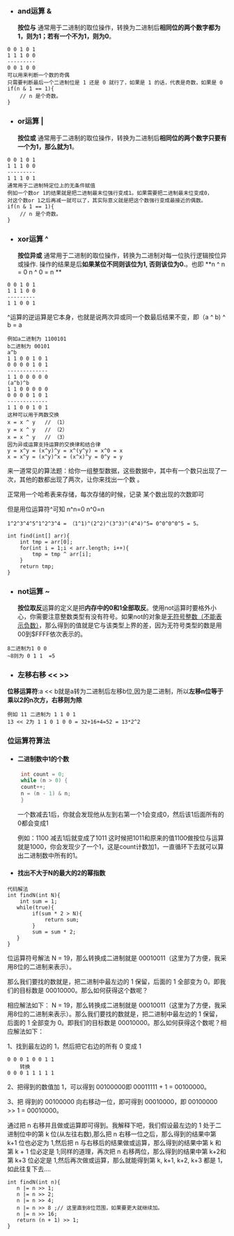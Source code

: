 - ###   and运算 &
    **按位与** 通常用于二进制的取位操作，转换为二进制后**相同位的两个数字都为1，则为1；若有一个不为1，则为0**。
```
0 0 1 0 1
1 1 1 0 0
---------
0 0 1 0 0
可以用来判断一个数的奇偶
只需要判断最后一个二进制位是 1 还是 0 就行了，如果是 1 的话，代表是奇数，如果是 0
if(n & 1 == 1){
    // n 是个奇数。
}
```
- ###  or运算 | 

    **按位或** 通常用于二进制的取位操作，转换为二进制后**相同位的两个数字只要有一个为1，那么就为1**。
```
0 0 1 0 1
1 1 1 0 0
---------
1 1 1 0 1
通常用于二进制特定位上的无条件赋值
例如一个数or 1的结果就是把二进制最末位强行变成1。如果需要把二进制最末位变成0，
对这个数or 1之后再减一就可以了，其实际意义就是把这个数强行变成最接近的偶数。
if(n & 1 == 1){
    // n 是个奇数。
}  
```
- ###  xor运算 ^

    **按位异或** 通常用于二进制的取位操作，转换为二进制对每一位执行逻辑按位异或操作. 操作的结果是后**如果某位不同则该位为1, 否则该位为0.**。也即 **n ^ n = 0  n ^ 0 = n **
```
0 0 1 0 1
1 1 1 0 0
---------
1 1 0 0 1
```
^运算的逆运算是它本身，也就是说两次异或同一个数最后结果不变，即（a ^ b) ^ b = a
```
例如a二进制为 1100101
b二进制为 00101
a^b
1 1 0 0 1 0 1
0 0 0 0 1 0 1
-------------
1 1 0 0 0 0 0
(a^b)^b
1 1 0 0 0 0 0
0 0 0 0 1 0 1
-------------
1 1 0 0 1 0 1
这种可以用于两数交换
x = x ^ y   // （1）
y = x ^ y   // （2）
x = x ^ y   // （3）
因为异或运算支持运算的交换律和结合律
y = x^y = (x^y)^y = x^(y^y) = x^0 = x
x = x^y = (x^y)^x = (x^x)^y = 0^y = y

```
来一道常见的算法题：给你一组整型数据，这些数据中，其中有一个数只出现了一次，其他的数都出现了两次，让你来找出一个数 。

正常用一个哈希表来存储，每次存储的时候，记录 某个数出现的次数即可

但是用位运算符^可知 n^n=0 n^0=n
```
1^2^3^4^5^1^2^3^4 = （1^1)^(2^2)^(3^3)^(4^4)^5= 0^0^0^0^5 = 5。

int find(int[] arr){
    int tmp = arr[0];
    for(int i = 1;i < arr.length; i++){
        tmp = tmp ^ arr[i];
    }
    return tmp;
}

```
- ###  not运算 ~
  **按位取反**运算的定义是把**内存中的0和1全部取反**。使用not运算时要格外小心，你需要注意整数类型有没有符号。如果not的对象是[无符号整数（不能表示负数）](https://baike.baidu.com/item/%E6%97%A0%E7%AC%A6%E5%8F%B7%E6%95%B4%E6%95%B0)，那么得到的值就是它与该类型上界的差，因为无符号类型的数是用00到$FFFF依次表示的。
```
8二进制为1 0 0 
~8则为 0 1 1  =5
```
- ###  左移右移 <<  >>
 **位移运算符**:a << b就是a转为二进制后左移b位,因为是二进制，所以**左移n位等于乘以2的n次方，右移则为除**
```
例如 11 二进制为 1 1 0 1
13 << 2为 1 1 0 1 0 0 = 32+16+4=52 = 13*2^2

```

### 位运算符算法

- #### 二进制数中1的个数

  ```java
   int count = 0;
   while (n > 0) {
   count++;
   n = (n - 1) & n;
   }
  ```

  一个数减去1后，你就会发现他从左到右第一个1会变成0，然后该1后面所有的0都会变成1

  例如：1100 减去1后就变成了1011 这时候把1011和原来的值1100做按位与运算就是1000，你会发现少了一个1，这是count计数加1，一直循环下去就可以算出二进制数中所有的1。



- #### 找出不大于N的最大的2的幂指数
```
代码解法
int findN(int N){
    int sum = 1;
   while(true){
        if(sum * 2 > N){
            return sum;
        }
        sum = sum * 2;
   }
}

```
位运算符号解法
N = 19，那么转换成二进制就是 00010011（这里为了方便，我采用8位的二进制来表示）。

那么我们要找的数就是，把二进制中最左边的 1 保留，后面的 1 全部变为 0。即我们的目标数是 00010000。那么如何获得这个数呢？

相应解法如下：
N = 19，那么转换成二进制就是 00010011（这里为了方便，我采用8位的二进制来表示）。那么我们要找的数就是，把二进制中最左边的 1 保留，后面的 1 全部变为 0。即我们的目标数是 00010000。那么如何获得这个数呢？相应解法如下：


1、找到最左边的 1，然后把它右边的所有 0 变成 1
 ```
 0 0 0 1 0 0 1 1
     转换
 0 0 0 1 1 1 1 1
 ```
 2、把得到的数值加 1，可以得到 00100000即 00011111 + 1 = 00100000。

 3、把 得到的 00100000 向右移动一位，即可得到 00010000，即 00100000 >> 1 = 00010000。

 通过把 n 右移并且做或运算即可得到。我解释下吧，我们假设最左边的 1 处于二进制位中的第 k 位(从左往右数),那么把 n 右移一位之后，那么得到的结果中第 k+1 位也必定为 1,然后把 n 与右移后的结果做或运算，那么得到的结果中第 k 和 第 k + 1 位必定是 1;同样的道理，再次把 n 右移两位，那么得到的结果中第 k+2和第 k+3 位必定是 1,然后再次做或运算，那么就能得到第 k, k+1, k+2, k+3 都是 1，如此往复下去....

 ```
 int findN(int n){
    n |= n >> 1;
    n |= n >> 2;
    n |= n >> 4;
    n |= n >> 8 ;// 这里直到8位范围，如果要更大就继续加。
    n |= n >> 16;
    return (n + 1) >> 1;
}

 ```